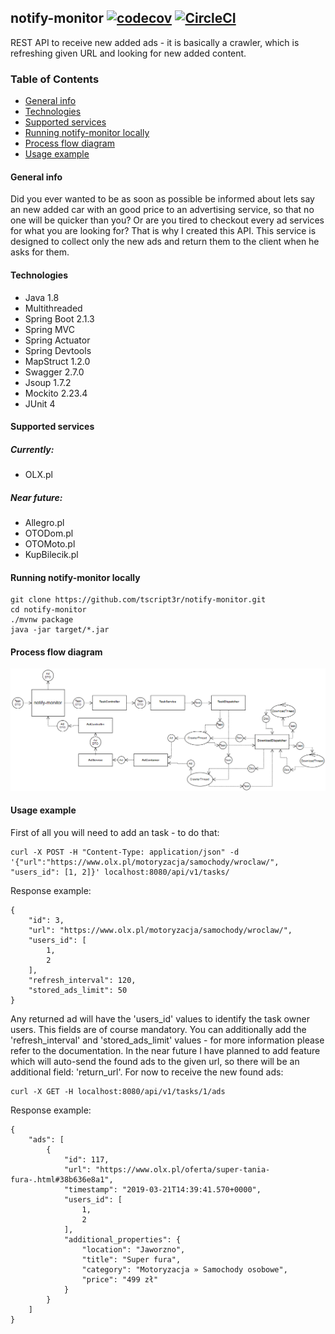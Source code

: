 ## notify-monitor [![codecov](https://codecov.io/gh/tscript3r/notify-monitor/branch/master/graph/badge.svg)](https://codecov.io/gh/tscript3r/notify-monitor) [![CircleCI](https://circleci.com/gh/tscript3r/notify-monitor.svg?style=svg)](https://circleci.com/gh/tscript3r/notify-monitor)

REST API to receive new added ads - it is basically a crawler, 
which is refreshing given URL and looking for new added content.

### Table of Contents
* [General info](#general-info)
* [Technologies](#technologies)
* [Supported services](#supported-services)
* [Running notify-monitor locally](#running-notify-monitor-locally)
* [Process flow diagram](#process-flow-diagram)
* [Usage example](#usage-example)

#### General info
Did you ever wanted to be as soon as possible be informed about 
lets say an new added car with an good price to an advertising service, 
so that no one will be quicker than you? Or are you tired to checkout
every ad services for what you are looking for? That is why I created 
this API. This service is designed to collect only the new ads and
return them to the client when he asks for them.

#### Technologies
* Java 1.8
* Multithreaded
* Spring Boot 2.1.3
* Spring MVC
* Spring Actuator
* Spring Devtools
* MapStruct 1.2.0
* Swagger 2.7.0
* Jsoup 1.7.2
* Mockito 2.23.4
* JUnit 4

#### Supported services
##### Currently:
* OLX.pl
##### Near future:
* Allegro.pl
* OTODom.pl
* OTOMoto.pl
* KupBilecik.pl
####

#### Running notify-monitor locally
```
git clone https://github.com/tscript3r/notify-monitor.git
cd notify-monitor
./mvnw package
java -jar target/*.jar
```

#### Process flow diagram
![diagram](./img/processFlow.png)

#### Usage example
First of all you will need to add an task - to do that:

```
curl -X POST -H "Content-Type: application/json" -d '{"url":"https://www.olx.pl/motoryzacja/samochody/wroclaw/", "users_id": [1, 2]}' localhost:8080/api/v1/tasks/
```

Response example:

```
{
    "id": 3,
    "url": "https://www.olx.pl/motoryzacja/samochody/wroclaw/",
    "users_id": [
        1,
        2
    ],
    "refresh_interval": 120,
    "stored_ads_limit": 50
}
```

Any returned ad will have the 'users_id' values to identify the task owner users.
This fields are of course mandatory. You can additionally add the 'refresh_interval' 
and 'stored_ads_limit' values - for more information please refer to the documentation.
In the near future I have planned to add feature which will auto-send the found ads to 
the given url, so there will be an additional field: 'return_url'.
For now to receive the new found ads:

```
curl -X GET -H localhost:8080/api/v1/tasks/1/ads
```

Response example:

```
{
    "ads": [
        {
            "id": 117,
            "url": "https://www.olx.pl/oferta/super-tania-fura-.html#38b636e8a1",
            "timestamp": "2019-03-21T14:39:41.570+0000",
            "users_id": [
                1,
                2
            ],
            "additional_properties": {
                "location": "Jaworzno",
                "title": "Super fura",
                "category": "Motoryzacja » Samochody osobowe",
                "price": "499 zł"
            }
        }
    ]
}
```
